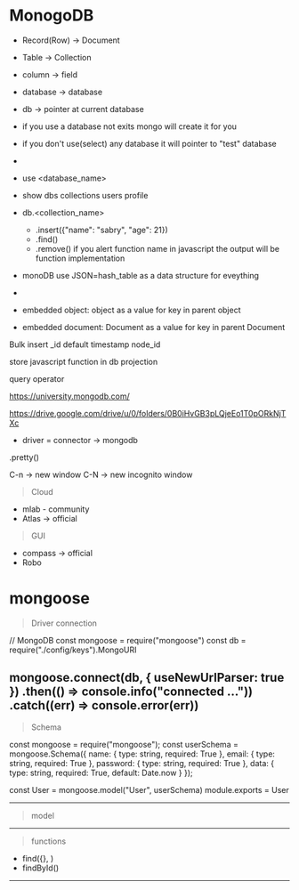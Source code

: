 MonogoDB
=========
- Record(Row) -> Document 
- Table -> Collection
- column -> field
- database -> database


- db -> pointer at current database
- if you use a database not exits mongo will create it for you
- if you don't use(select) any database it will pointer to "test" database 
- 



- use <database_name>
- show dbs collections users profile
- db.<collection_name>
    - .insert({"name": "sabry", "age": 21})
    - .find()
    - .remove()
if you alert function name in javascript the output will be function implementation
- monoDB use JSON=hash_table as a data structure for eveything
- 
- embedded object: object as a value for key in parent object
- embedded document: Document as a value for key in parent Document


Bulk insert
_id default timestamp node_id


store javascript function in db
projection

query operator


https://university.mongodb.com/


https://drive.google.com/drive/u/0/folders/0B0iHvGB3pLQjeEo1T0pORkNjTXc





- driver = connector -> mongodb

.pretty()









C-n -> new window
C-N -> new incognito window



> Cloud

- mlab - community
- Atlas -> official

> GUI

- compass -> official
- Robo





mongoose
=========

> Driver connection




// MongoDB
const mongoose = require("mongoose")
const db = require("./config/keys").MongoURI

mongoose.connect(db, { useNewUrlParser: true })
    .then(() => console.info("connected ..."))
    .catch((err) => console.error(err))
---------------------------------------------------------------------------------------
> Schema

const mongoose = require("mongoose");
const userSchema = mongoose.Schema({
  name: {
    type: string,
    required: True
  },
  email: {
    type: string,
    required: True
  },
  password: {
    type: string,
    required: True
  },
  data: {
    type: string,
    required: True,
    default: Date.now
  }
});


const User = mongoose.model("User", userSchema)
module.exports  = User

---------------------------------------------------------------------------------------
> model
---------------------------------------------------------------------------------------
> functions


- find({}, )
- findById()
---------------------------------------------------------------------------------------
